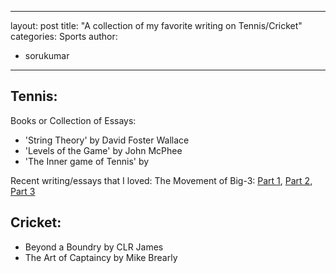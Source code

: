 
---
layout: post
title: "A collection of my favorite writing on Tennis/Cricket"
categories: Sports
author:
- sorukumar
---

## Tennis:

Books or Collection of Essays:

 - 'String Theory' by David Foster Wallace 
 - 'Levels of the Game' by John McPhee 
 - 'The Inner game of Tennis' by 

Recent writing/essays that I loved:
 The Movement of Big-3: [Part 1](https://hughclarke.substack.com/p/the-movement-of-the-big-3-part-i), [Part 2](https://hughclarke.substack.com/p/the-movement-of-the-big-3-part-ii), [Part 3](https://hughclarke.substack.com/p/the-movement-of-the-big-3-part-iii)

## Cricket:

 - Beyond a Boundry by CLR James
 - The Art of Captaincy by Mike Brearly

<!--stackedit_data:
eyJoaXN0b3J5IjpbMTgwNjQxMTY3OSwtMTI3ODQzOTg4MSwtMT
gyNDUxMTUsLTk4NzQ1MDkxMiwtMTQzNTQzMzA4MSw3MzA5OTgx
MTZdfQ==
-->